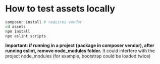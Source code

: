 # How to test assets locally

```bash
composer install # requires vendor
cd assets
npm install
npx eslint scripts
```

**Important: if running in a project (package in composer vendor), after running eslint, remove node_modules folder.** 
It could interfere with the project node_modules (for example, bootstrap could be loaded twice)
